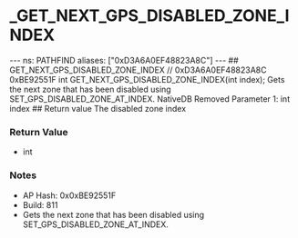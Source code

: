 # _GET_NEXT_GPS_DISABLED_ZONE_INDEX

--- ns: PATHFIND aliases: ["0xD3A6A0EF48823A8C"] --- ## GET_NEXT_GPS_DISABLED_ZONE_INDEX  // 0xD3A6A0EF48823A8C 0xBE92551F int GET_NEXT_GPS_DISABLED_ZONE_INDEX(int index);  Gets the next zone that has been disabled using SET_GPS_DISABLED_ZONE_AT_INDEX.  NativeDB Removed Parameter 1: int index  ## Return value The disabled zone index

### Return Value
* int

### Notes
* AP Hash: 0x0xBE92551F
* Build: 811
* Gets the next zone that has been disabled using SET_GPS_DISABLED_ZONE_AT_INDEX.


